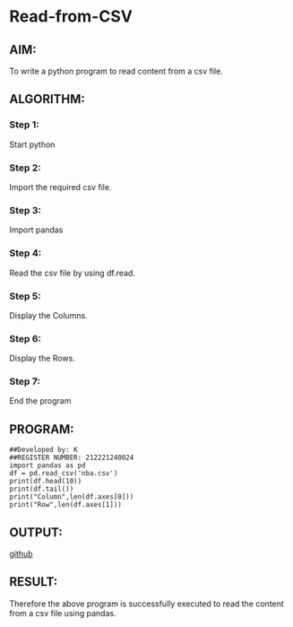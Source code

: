 # Read-from-CSV

## AIM:
To write a python program to read content from a csv file.

## ALGORITHM:
### Step 1:
Start python
### Step 2:
Import the required csv file.
### Step 3:
Import pandas
### Step 4:
Read the csv file by using df.read.
### Step 5:
Display the Columns.
### Step 6:
Display the Rows.
### Step 7:

End the program
## PROGRAM:
```
##Developed by: K     
##REGISTER NUMBER: 212221240024
import pandas as pd
df = pd.read_csv('nba.csv')
print(df.head(10))
print(df.tail())
print("Column",len(df.axes[0]))
print("Row",len(df.axes[1]))
```

## OUTPUT:
[github](csv.png)

## RESULT:
Therefore the above program is successfully executed to read the content from a csv file using pandas.
